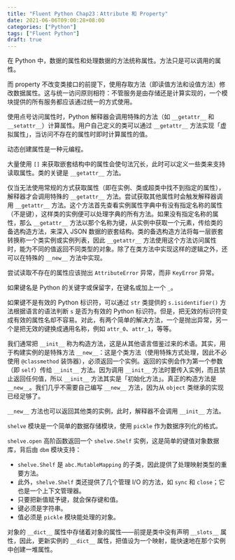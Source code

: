 ```yaml
---
title: "Fluent Python Chap23：Attribute 和 Property"
date: 2021-06-06T09:00:28+08:00
categories: ["Python"]
tags: ["Fluent Python"]
draft: true
---
```


在 Python 中，数据的属性和处理数据的方法统称属性。方法只是可以调用的属性。

而 property 不改变类接口的前提下，使用存取方法（即读值方法和设值方法）修改数据属性。这与统一访问原则相符：不管服务是由存储还是计算实现的，一个模块提供的所有服务都应该通过统一的方式使用。

使用点号访问属性时，Python 解释器会调用特殊的方法（如 `__getattr__` 和 `__setattr__`）计算属性。用户自己定义的类可以通过 `__getattr__` 方法实现「虚拟属性」，当访问不存在的属性时即时计算属性的值。

动态创建属性是一种元编程。

大量使用 `[]` 来获取嵌套结构中的属性会使句法冗长，此时可以定义一些类来支持读取属性。类的关键是 `__getattr__` 方法。

仅当无法使用常规的方式获取属性（即在实例、类或超类中找不到指定的属性），解释器才会调用特殊的 `__getattr__` 方法。尝试获取其他属性时会触发解释器调用 `__getattr__` 方法。这个方法首先查看实例属性字典中有没有指定名称的属性（不是键），这样类的实例便可以处理字典的所有方法。如果没有指定名称的属性，那么 `__getattr__` 方法以那个名称为键，从实例中获取一个元素，传给类的备选构造方法，来深入 JSON 数据的嵌套结构。类的备选构造方法将每一层嵌套转换称一个类实例或实例列表，因此 `__getattr__` 方法使用这个方法访问属性时，能为不同的值返回不同类型的对象。除了在类方法中实现这样的逻辑之外，还可以在特殊的 `__new__` 方法中实现。

尝试读取不存在的属性应该抛出 `AttributeError` 异常，而非 `KeyError` 异常。

如果键名是 Python 的关键字或保留字，在键名或加上一个 `_`。

如果键不是有效的 Python 标识符，可以通过 `str` 类提供的 `s.isidentifier()` 方法根据语言的语法判断 `s` 是否为有效的 Python 标识符。但是，把无效的标识符变成有效的属性名却不容易。对此，有两个简单的解决方法，一个是抛出异常，另一个是把无效的键换成通用名称，例如 `attr_0`、`attr_1`，等等。

我们通常把 `__init__` 称为构造方法，这是从其他语言借鉴过来的术语。其实，用于构建实例的是特殊方法 `__new__`：这是个类方法（使用特殊方式处理，因此不必使用 `@classmethod` 装饰器），必须返回一个实例。返回的实例会作为第一个参数（即 `self`）传给 `__init__` 方法。因为调用 `__init__` 方法时要传入实例，而且禁止返回任何值，所以 `__init__` 方法其实是「初始化方法」。真正的构造方法是 `__new__`。我们几乎不需要自己编写 `__new__` 方法，因为从 `object` 类继承的实现已经足够了。

`__new__` 方法也可以返回其他类的实例，此时，解释器不会调用 `__init__` 方法。

`shelve` 模块是一个简单的数据存储模块，使用 `pickle` 作为数据序列化的格式。

`shelve.open` 高阶函数返回一个 `shelve.Shelf` 实例，这是简单的键值对象数据库，背后由 `dbm` 模块支持：

- `shelve.Shelf` 是 `abc.MutableMapping` 的子类，因此提供了处理映射类型的重要方法。
- 此外，`shelve.Shelf` 类还提供了几个管理 I/O 的方法，如 `sync` 和 `close`；它也是一个上下文管理器。
- 只要把新值赋予键，就会保存键和值。
- 键必须是字符串。
- 值必须是 `pickle` 模块能处理的对象。

对象的 `__dict__` 属性中存储着对象的属性——前提是类中没有声明 `__slots__` 属性，因此，更新实例的 `__dict__` 属性，把值设为一个映射，能快速地在那个实例中创建一堆属性。
